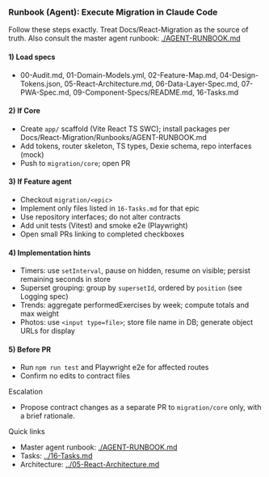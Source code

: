 ### Runbook (Agent): Execute Migration in Claude Code

Follow these steps exactly. Treat Docs/React-Migration as the source of truth. Also consult the master agent runbook: [./AGENT-RUNBOOK.md](./AGENT-RUNBOOK.md)

#### 1) Load specs
- 00-Audit.md, 01-Domain-Models.yml, 02-Feature-Map.md, 04-Design-Tokens.json, 05-React-Architecture.md, 06-Data-Layer-Spec.md, 07-PWA-Spec.md, 09-Component-Specs/README.md, 16-Tasks.md

#### 2) If Core
- Create `app/` scaffold (Vite React TS SWC); install packages per Docs/React-Migration/Runbooks/AGENT-RUNBOOK.md
- Add tokens, router skeleton, TS types, Dexie schema, repo interfaces (mock)
- Push to `migration/core`; open PR

#### 3) If Feature agent
- Checkout `migration/<epic>`
- Implement only files listed in `16-Tasks.md` for that epic
- Use repository interfaces; do not alter contracts
- Add unit tests (Vitest) and smoke e2e (Playwright)
- Open small PRs linking to completed checkboxes

#### 4) Implementation hints
- Timers: use `setInterval`, pause on hidden, resume on visible; persist remaining seconds in store
- Superset grouping: group by `supersetId`, ordered by `position` (see Logging spec)
- Trends: aggregate performedExercises by week; compute totals and max weight
- Photos: use `<input type=file>`; store file name in DB; generate object URLs for display

#### 5) Before PR
- Run `npm run test` and Playwright e2e for affected routes
- Confirm no edits to contract files

Escalation
- Propose contract changes as a separate PR to `migration/core` only, with a brief rationale.

Quick links
- Master agent runbook: [./AGENT-RUNBOOK.md](./AGENT-RUNBOOK.md)
- Tasks: [../16-Tasks.md](../16-Tasks.md)
- Architecture: [../05-React-Architecture.md](../05-React-Architecture.md)


